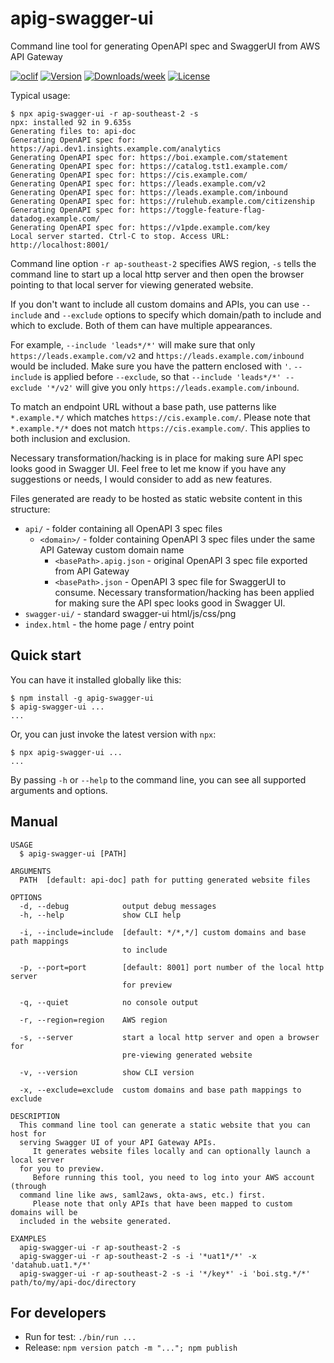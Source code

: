 apig-swagger-ui
===============

Command line tool for generating OpenAPI spec and SwaggerUI from AWS API Gateway

[![oclif](https://img.shields.io/badge/cli-oclif-brightgreen.svg)](https://oclif.io)
[![Version](https://img.shields.io/npm/v/apig-swagger-ui.svg)](https://npmjs.org/package/apig-swagger-ui)
[![Downloads/week](https://img.shields.io/npm/dw/apig-swagger-ui.svg)](https://npmjs.org/package/apig-swagger-ui)
[![License](https://img.shields.io/npm/l/apig-swagger-ui.svg)](https://github.com/james-hu/apig-swagger-ui/blob/master/package.json)

Typical usage:

```sh-session
$ npx apig-swagger-ui -r ap-southeast-2 -s
npx: installed 92 in 9.635s
Generating files to: api-doc
Generating OpenAPI spec for: https://api.dev1.insights.example.com/analytics
Generating OpenAPI spec for: https://boi.example.com/statement
Generating OpenAPI spec for: https://catalog.tst1.example.com/
Generating OpenAPI spec for: https://cis.example.com/
Generating OpenAPI spec for: https://leads.example.com/v2
Generating OpenAPI spec for: https://leads.example.com/inbound
Generating OpenAPI spec for: https://rulehub.example.com/citizenship
Generating OpenAPI spec for: https://toggle-feature-flag-datadog.example.com/
Generating OpenAPI spec for: https://v1pde.example.com/key
Local server started. Ctrl-C to stop. Access URL: http://localhost:8001/
```

Command line option `-r ap-southeast-2` specifies AWS region,
`-s` tells the command line to start up a local http server and then open the browser pointing to that local server for viewing generated website.

If you don't want to include all custom domains and APIs,
you can use `--include` and `--exclude` options to specify which domain/path to include and which to exclude.
Both of them can have multiple appearances.

For example, `--include 'leads*/*'` will make sure that only `https://leads.example.com/v2` and `https://leads.example.com/inbound` would be included.
Make sure you have the pattern enclosed with `'`.
`--include` is applied before `--exclude`, so that  `--include 'leads*/*' --exclude '*/v2'` will give you only `https://leads.example.com/inbound`.

To match an endpoint URL without a base path, use patterns like `*.example.*/` which matches `https://cis.example.com/`.
Please note that `*.example.*/*` does not match `https://cis.example.com/`.
This applies to both inclusion and exclusion.

Necessary transformation/hacking is in place for making sure API spec looks good in Swagger UI.
Feel free to let me know if you have any suggestions or needs, I would consider to add as new features.

Files generated are ready to be hosted as static website content in this structure:

* `api/` - folder containing all OpenAPI 3 spec files
  * `<domain>/` - folder containing OpenAPI 3 spec files under the same API Gateway custom domain name
    * `<basePath>.apig.json` - original OpenAPI 3 spec file exported from API Gateway
    * `<basePath>.json` - OpenAPI 3 spec file for SwaggerUI to consume. Necessary transformation/hacking has been applied for making sure the API spec looks good in Swagger UI.
* `swagger-ui/` - standard swagger-ui html/js/css/png 
* `index.html` - the home page / entry point

## Quick start

You can have it installed globally like this:

```sh-session
$ npm install -g apig-swagger-ui
$ apig-swagger-ui ...
...
```

Or, you can just invoke the latest version with `npx`:

```sh-session
$ npx apig-swagger-ui ...
...
```

By passing `-h` or `--help` to the command line, you can see all supported arguments and options.

## Manual

<!-- help start -->
```
USAGE
  $ apig-swagger-ui [PATH]

ARGUMENTS
  PATH  [default: api-doc] path for putting generated website files

OPTIONS
  -d, --debug            output debug messages
  -h, --help             show CLI help

  -i, --include=include  [default: */*,*/] custom domains and base path mappings
                         to include

  -p, --port=port        [default: 8001] port number of the local http server
                         for preview

  -q, --quiet            no console output

  -r, --region=region    AWS region

  -s, --server           start a local http server and open a browser for
                         pre-viewing generated website

  -v, --version          show CLI version

  -x, --exclude=exclude  custom domains and base path mappings to exclude

DESCRIPTION
  This command line tool can generate a static website that you can host for 
  serving Swagger UI of your API Gateway APIs.
     It generates website files locally and can optionally launch a local server 
  for you to preview.
     Before running this tool, you need to log into your AWS account (through 
  command line like aws, saml2aws, okta-aws, etc.) first.
     Please note that only APIs that have been mapped to custom domains will be 
  included in the website generated.

EXAMPLES
  apig-swagger-ui -r ap-southeast-2 -s
  apig-swagger-ui -r ap-southeast-2 -s -i '*uat1*/*' -x 'datahub.uat1.*/*'
  apig-swagger-ui -r ap-southeast-2 -s -i '*/key*' -i 'boi.stg.*/*' path/to/my/api-doc/directory
```

<!-- help end -->

## For developers

* Run for test: `./bin/run ...`
* Release: `npm version patch -m "..."; npm publish`